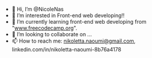 - 👋 Hi, I’m @NicoleNas
- 👀 I’m interested in Front-end web developing!!
- 🌱 I’m currently learning front-end web developing from "www.freecodecamp.org".
- 💞️ I’m looking to collaborate on ...
- 📫 How to reach me: nikoletta.naoumi@gmail.com, linkedin.com/in/nikoletta-naoumi-8b76a4178

<!---
NicoleNas/NicoleNas is a ✨ special ✨ repository because its `README.md` (this file) appears on your GitHub profile.
You can click the Preview link to take a look at your changes.
--->
